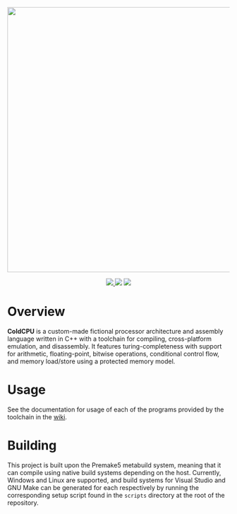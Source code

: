 <p align="center">
    <img width="600px" src="https://github.com/user-attachments/assets/1cd0a6de-ea33-47f1-b8b4-9931e9c42260">
</p>
<div align="center">
    <a href="https://github.com/cwielder/coldcpu/wiki">
        <img src="https://img.shields.io/badge/docs-latest-blue.svg?style=flat">
    </a>
    <img src="https://sloc.xyz/github/cwielder/coldcpu">
    <a href="https://github.com/cwielder/coldcpu/blob/main/LICENSE.txt">
        <img src="https://img.shields.io/github/license/cwielder/coldcpu?style=flat">
    </a>
</div>

# Overview
**ColdCPU** is a custom-made fictional processor architecture and assembly language written in C++ with a toolchain for compiling, cross-platform emulation, and disassembly. It features turing-completeness with support for arithmetic, floating-point, bitwise operations, conditional control flow, and memory load/store using a protected memory model.

# Usage
See the documentation for usage of each of the programs provided by the toolchain in the [wiki](https://github.com/cwielder/coldcpu/wiki).

# Building
This project is built upon the Premake5 metabuild system, meaning that it can compile using native build systems depending on the host. Currently, Windows and Linux are supported, and build systems for Visual Studio and GNU Make can be generated for each respectively by running the corresponding setup script found in the `scripts` directory at the root of the repository.
